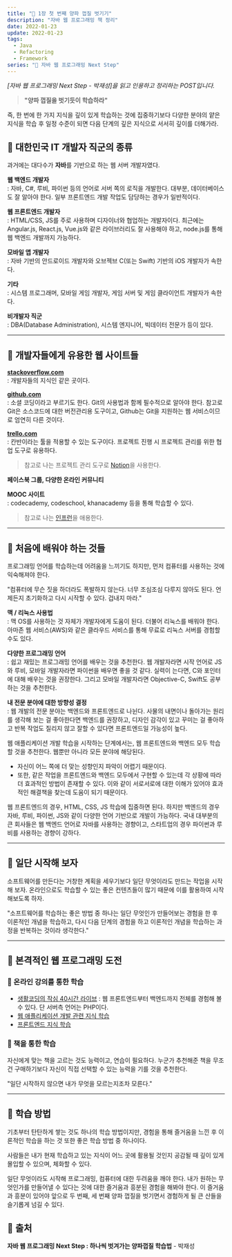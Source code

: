 ```yaml
---
title: "📖 1장 첫 번째 양파 껍질 벗기기"
description: "자바 웹 프로그래밍 책 정리"
date: 2022-01-23
update: 2022-01-23
tags:
  - Java
  - Refactoring
  - Framework
series: "📖 자바 웹 프로그래밍 Next Step"
---
```


<em>[자바 웹 프로그래밍 Next Step - 박재성]을 읽고 인용하고 정리하는 POST입니다.</em>

> **"양파 껍질을 벗기듯이 학습하라"**

즉, 한 번에 한 가지 지식을 깊이 있게 학습하는 것에 집중하기보다 다양한 분야의 얕은 지식을 학습 후 일정 수준이 되면 다음 단계의 깊은 지식으로 서서히 깊이를 더해가라.

## 🚩 대한민국 IT 개발자 직군의 종류
과거에는 대다수가 **자바**를 기반으로 하는 웹 서버 개발자였다.

**웹 백엔드 개발자**<br/>
: 자바, C#, 루비, 파이썬 등의 언어로 서버 쪽의 로직을 개발한다. 대부분, 데이터베이스도 잘 알아야 한다.
일부 프론트엔드 개발 작업도 담당하는 경우가 일반적이다.

**웹 프론트엔드 개발자**<br/>
: HTML/CSS, JS를 주로 사용하며 디자이너와 협업하는 개발자이다. 최근에는 Angular.js, React.js, Vue.js와 같은 라이브러리도 잘 사용해야 하고, node.js를 통해 웹 백엔드 개발까지 가능하다.

**모바일 앱 개발자**<br/>
: 자바 기반의 안드로이드 개발자와 오브젝브 C(또는 Swift) 기반의 iOS 개발자가 속한다.

**기타**<br/>
: 시스템 프로그래머, 모바일 게임 개발자, 게임 서버 및 게임 클라이언트 개발자가 속한다.

**비개발자 직군**<br/>
: DBA(Database Administration), 시스템 엔지니어, 빅데이터 전문가 등이 있다.

---

## 🚩 개발자들에게 유용한 웹 사이트들
**[stackoverflow.com](http://www.stackoverflow.com)**<br/>
: 개발자들의 지식인 같은 곳이다.

**[github.com](http://www.github.com)**<br/>
: 소셜 코딩이라고 부르기도 한다. Git의 사용법과 함께 필수적으로 알아야 한다. 참고로 Git은 소스코드에 대한 버전관리용 도구이고, Github는 Git을 지원하는 웹 서비스이므로 엄연히 다른 것이다.

**[trello.com](http://www.trello.com)**<br/>
: 칸반이라는 툴을 적용할 수 있는 도구이다. 프로젝트 진행 시 프로젝트 관리를 위한 협업 도구로 유용하다.
> 참고로 나는 프로젝트 관리 도구로 [Notion](http://www.notion.so)을 사용한다.

**페이스북 그룹, 다양한 온라인 커뮤니티**

**MOOC 사이트**<br/>
: codecademy, codeschool, khanacademy 등을 통해 학습할 수 있다.
> 참고로 나는 [인프런](https://www.inflearn.com/)을 애용한다.

---

## 🚩 처음에 배워야 하는 것들
프로그래밍 언어를 학습하는데 어려움을 느끼기도 하지만, 먼저 컴퓨터를 사용하는 것에 익숙해져야 한다.

"컴퓨터에 무슨 짓을 하더라도 폭발하지 않는다. 너무 조심조심 다루지 않아도 된다. 언제든지 초기화하고 다시 시작할 수 있다. 겁내지 마라."

**맥 / 리눅스 사용법**<br/>
: 맥 OS를 사용하는 것 자체가 개발자에게 도움이 된다. 더불어 리눅스를 배워야 한다. 아마존 웹 서비스(AWS)와 같은 클라우드 서비스를 통해 무료로 리눅스 서버를 경험할 수도 있다.

**다양한 프로그래밍 언어**<br/>
: 쉽고 재밌는 프로그래밍 언어를 배우는 것을 추천한다. 웹 개발자라면 시작 언어로 JS와 루비, 모바일 개발자라면 파이썬을 배우면 좋을 것 같다. 실력이 는다면, C와 포인터에 대해 배우는 것을 권장한다. 그리고 모바일 개발자라면 Objective-C, Swift도 공부하는 것을 추천한다.

**내 전문 분야에 대한 방향성 결정**<br/>
: 웹 개발의 전문 분야는 백엔드와 프론트엔드로 나뉜다.
사물의 내면이나 돌아가는 원리를 생각해 보는 걸 좋아한다면 백엔드를 권장하고,
디자인 감각이 있고 꾸미는 걸 좋아하고 반복 작업도 질리지 않고 잘할 수 있다면 프론트엔드일 가능성이 높다.

웹 애플리케이션 개발 학습을 시작하는 단계에서는, 웹 프론트엔드와 백엔드 모두 학습할 것을 추천한다. 웹뿐만 아니라 모든 분야에 해당된다.
- 자신이 어느 쪽에 더 맞는 성향인지 파악이 어렵기 때문이다.
- 또한, 같은 작업을 프론트엔드와 백엔드 모두에서 구현할 수 있는데 각 상황에 따라 더 효과적인 방법이 존재할 수 있다. 이와 같이 서로서로에 대한 이해가 있어야 효과적인 해결책을 찾는데 도움이 되기 때문이다.

웹 프론트엔드의 경우, HTML, CSS, JS 학습에 집중하면 된다. 하지만 백엔드의 경우 자바, 루비, 파이썬, JS와 같이 다양한 언어 기반으로 개발이 가능하다. 
국내 대부분의 큰 회사들은 웹 백엔드 언어로 자바를 사용하는 경향이고, 스타트업의 경우 파이썬과 루비를 사용하는 경향이 강하다.

---

## 🚩 일단 시작해 보자
소프트웨어를 만든다는 거창한 계획을 세우기보다 일단 무엇이라도 만드는 작업을 시작해 보자. 온라인으로도 학습할 수 있는 좋은 컨텐츠들이 많기 때문에 이를 활용하여 시작해보도록 하자. 

"소프트웨어를 학습하는 좋은 방법 중 하나는 일단 무엇인가 만들어보는 경험을 한 후 이론적인 개념을 학습하고, 다시 다음 단계의 경험을 하고 이론적인 개념을 학습하는 과정을 반복하는 것이라 생각한다."

---

## 🚩 본격적인 웹 프로그래밍 도전
### 🔧 온라인 강의를 통한 학습
- [생활코딩의 작심 40시간 라이브](https://opentutorials.org/course/1688) : 웹 프론트엔드부터 백엔드까지 전체를 경험해 볼 수 있다. 단 서버측 언어는 PHP이다.
- [웹 애플리케이션 개발 관련 지식 학습](https://www.codecademy.com/catalog)
- [프론트엔드 지식 학습](https://www.w3schools.com/)

### 🔧 책을 통한 학습
자신에게 맞는 책을 고르는 것도 능력이고, 연습이 필요하다. 누군가 추천해준 책을 무조건 구매하기보다 자신이 직접 선택할 수 있는 능력을 기를 것을 추천한다.

"일단 시작하지 않으면 내가 무엇을 모르는지조차 모른다."

---

## 🚩 학습 방법
기초부터 탄탄하게 쌓는 것도 하나의 학습 방법이지만, 경험을 통해 즐거움을 느낀 후 이론적인 학습을 하는 것 또한 좋은 학습 방법 중 하나이다. 

사람들은 내가 현재 학습하고 있는 지식이 어느 곳에 활용될 것인지 공감될 때 깊이 있게 몰입할 수 있으며, 체화할 수 있다.

일단 무엇이라도 시작해 프로그래밍, 컴퓨터에 대한 두려움을 깨야 한다. 내가 원하는 무엇인가를 만들어낼 수 있다는 것에 대한 즐거움과 흥분된 경험을 해봐야 한다. 이 즐거움과 흥분이 있어야 앞으로 두 번째, 세 번째 양파 껍질을 벗기면서 경험하게 될 큰 산들을 슬기롭게 넘길 수 있다.

## 📕 출처
**자바 웹 프로그래밍 Next Step : 하나씩 벗겨가는 양파껍질 학습법** - 박재성